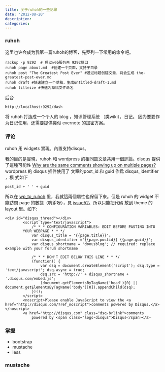 ```yaml
---
title: 关于ruhoh的一些记录
date: '2012-08-20'
description:
categories:
---
```



### ruhoh ###

这里也许会成为我第一篇ruhoh的博客，先罗列一下常用的命令吧。

    rackup -p 9292  # 启动web服务再 9292端口
	ruhoh page about.md  #创建一个页面，支持子目录 
	ruhoh post "The Greatest Post Ever" #通过标题创建文章，将会生成 the-greatest-post-ever.md
	ruhoh draft #快速建立一个草稿，生成untitled-draft-1.md 
	ruhoh titleize #快速为草稿文件命名

后台

    http://localhost:9292/dash


将 ruhoh 打造成一个个人的 blog ，知识管理系统 （类wiki），日记。
因为要要作为日记使用，还需要提供类似 evernote 的加密方案。


### 评论 ###

ruhoh 用 widgets 實現。內置支持disqus。

我的目的是實現，ruhoh 和  wordpress 的相同篇文章共用一個評論。disqus
提供了這種可能性
[Why are the same comments showing up on multiple pages?] wordpress 的
disqus 插件使用了 文章的post\_id 和 guid 作爲 disqus\_identifier ，模
式如下

	post_id + ' ' + guid

所以在 [wp\_to\_ruhoh](https://gist.github.com/3415268) 里，我就這兩個屬性也保留下來。但是 ruhoh 的
widget 不能訪問 page 的數據（吭爹呀），見 [issue52][]。所以只能把代碼
放到 theme 的 layout 里。如下:

    <div id="disqus_thread"></div>
            <script type="text/javascript">
                /* * * CONFIGURATION VARIABLES: EDIT BEFORE PASTING INTO
            YOUR WEBPAGE * * */
                var disqus_title = '{{page.title}}';
                var disqus_identifier ='{{page.postid}} {{page.guid}}';
                var disqus_shortname = 'doousblog'; // required: replace example with your forum shortname
    
                /* * * DON'T EDIT BELOW THIS LINE * * */
                (function() {
                    var dsq = document.createElement('script'); dsq.type = 'text/javascript'; dsq.async = true;
                    dsq.src = 'http://' + disqus_shortname + '.disqus.com/embed.js';
                    (document.getElementsByTagName('head')[0] || document.getElementsByTagName('body')[0]).appendChild(dsq);
                })();
            </script>
            <noscript>Please enable JavaScript to view the <a href="http://disqus.com/?ref_noscript">comments powered by Disqus.</a></noscript>
            <a href="http://disqus.com" class="dsq-brlink">comments
                powered by <span class="logo-disqus">Disqus</span></a>

	

[issue52]: https://github.com/ruhoh/ruhoh.rb/issues/52

[Why are the same comments showing up on multiple pages?]: http://help.disqus.com/customer/portal/articles/662547-why-are-the-same-comments-showing-up-on-multiple-pages-


### 掌握 ###

- bootstrap
- mustache
- less


### mustache ###


